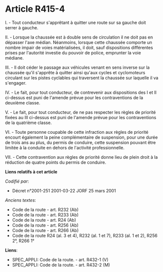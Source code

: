 # Article R415-4

I. - Tout conducteur s'apprêtant à quitter une route sur sa gauche doit serrer à gauche.

II. - Lorsque la chaussée est à double sens de circulation il ne doit pas en dépasser l'axe médian. Néanmoins, lorsque cette
chaussée comporte un nombre impair de voies matérialisées, il doit, sauf dispositions différentes prises par l'autorité
investie du pouvoir de police, emprunter la voie médiane.

III. - Il doit céder le passage aux véhicules venant en sens inverse sur la chaussée qu'il s'apprête à quitter ainsi qu'aux
cycles et cyclomoteurs circulant sur les pistes cyclables qui traversent la chaussée sur laquelle il va s'engager.

IV. - Le fait, pour tout conducteur, de contrevenir aux dispositions des I et II ci-dessus est puni de l'amende prévue pour
les contraventions de la deuxième classe.

V. - Le fait, pour tout conducteur, de ne pas respecter les règles de priorité fixées au III ci-dessus est puni de l'amende
prévue pour les contraventions de la quatrième classe.

VI. - Toute personne coupable de cette infraction aux règles de priorité encourt également la peine complémentaire de
suspension, pour une durée de trois ans au plus, du permis de conduire, cette suspension pouvant être limitée à la conduite
en dehors de l'activité professionnelle.

VII. - Cette contravention aux règles de priorité donne lieu de plein droit à la réduction de quatre points du permis de
conduire.

**Liens relatifs à cet article**

_Codifié par_:

  - Décret n°2001-251 2001-03-22 JORF 25 mars 2001

_Anciens textes_:

  - Code de la route - art. R232 (Ab)
  - Code de la route - art. R233 (Ab)
  - Code de la route - art. R24 (Ab)
  - Code de la route - art. R256 (Ab)
  - Code de la route - art. R266 (Ab)
  - Code de la route R24 (al. 3 et 4), R232 (al. 1 et 7), R233 (al. 1 et 2), R256 2°, R266 1°

**Liens**:

  - SPEC_APPLI: Code de la route. - art. R432-1 (V)
  - SPEC_APPLI: Code de la route. - art. R432-2 (M)
